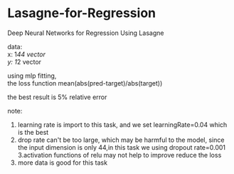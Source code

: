 # Lasagne-for-Regression   

Deep Neural Networks for Regression Using Lasagne   

data:   
x: 1*44 vector   
y: 1*2  vector

using mlp fitting,    
the loss function  mean(abs(pred-target)/abs(target))   

the best result is 5% relative error

note:   
1. learning rate is import to this task, and we set learningRate=0.04 which is the best    
2. drop rate can't be too large, which may be harmful to the model, since the input dimension is only 44,in this task we using dropout rate=0.001    
3.activation functions of relu may not help to improve reduce the loss     
4. more data is good for this task

